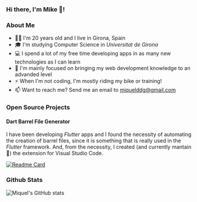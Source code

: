 ### Hi there, I'm Mike 👋!

### About Me
- 👦🏻 I'm 20 years old and I live in Girona, Spain
- 🎓 I'm studying Computer Science in _Universitat de Girona_
- 💻 I spend a lot of my free time developing apps in as many new technologies as I can learn
- 🎯 I'm mainly focused on bringing my web development knowledge to an advanded level
- ⚡ When I'm not coding, I'm mostly riding my bike or training!
- 📫 Want to reach me? Send me an email to miquelddg@gmail.com

### Open Source Projects

#### Dart Barrel File Generator

I have been developing _Flutter_ apps and I found the necessity of automating the creation of barrel files, since it is something that is really used in the _Flutter_ framework. And, from the necessity, I created (and currently mantain 👷) the extension for Visual Studio Code.

[![Readme Card](https://github-readme-stats.vercel.app/api/pin/?username=mikededo&repo=dartBarrelFileGenerator)](https://github.com/anuraghazra/github-readme-stats)

### Github Stats

![Miquel's GitHub stats](https://github-readme-stats.vercel.app/api?username=mikededo&show_icons=true)

